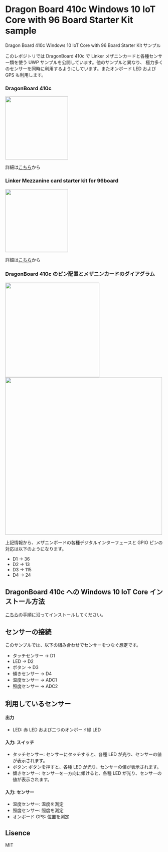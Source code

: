 # Dragon Board 410c Windows 10 IoT Core with 96 Board Starter Kit sample
Dragon Board 410c Windows 10 IoT Core with 96 Board Starter Kit サンプル

このレポジトリでは DragonBoard 410c で Linker メザニンカードと各種センサー類を使う UWP サンプルを公開しています。他のサンプルと異なり、
極力多くのセンサーを同時に利用するようにしています。またオンボード LED および GPS も利用します。

### DragonBoard 410c 
<img src="https://www.96boards.org/product/ce/dragonboard410c/images/DragonBoard-UpdatedImages-front.png" width="200">

詳細は[こちら](https://www.96boards.org/product/dragonboard410c)から

### Linker Mezzanine card starter kit for 96board
<img src="http://static.chip1stop.com/img/product/LINS/800px-Arrow3874.JPG" width="200">

詳細は[こちら](http://linksprite.com/wiki/index.php5?title=Linker_Mezzanine_card_starter_kit_for_96board)から

### DragonBoard 410c のピン配置とメザニンカードのダイアグラム
<p>
<img src="https://az835927.vo.msecnd.net/sites/iot/Resources/images/PinMappings/DB_Pinout.png" width="300">
<img src="http://linksprite.com/wiki/images/c/c7/1-4.jpg" width="500">
</p>

上記情報から、メザニンボードの各種デジタルインターフェースと GPIO ピンの対応は以下のようになります。
- D1 -> 36
- D2 -> 13
- D3 -> 115
- D4 -> 24

## DragonBoard 410c への Windows 10 IoT Core インストール方法
[こちら](https://developer.microsoft.com/en-us/windows/iot/getstarted)の手順に沿ってインストールしてください。

## センサーの接続
このサンプルでは、以下の組み合わせでセンサーをつなぐ想定です。

- タッチセンサー -> D1
- LED -> D2
- ボタン -> D3
- 傾きセンサー -> D4
- 温度センサー -> ADC1
- 照度センサー -> ADC2

## 利用しているセンサー 
#### 出力
- LED: 赤 LED および二つのオンボード緑 LED

#### 入力: スイッチ
- タッチセンサー: センサーにタッチすると、各種 LED が光り、センサーの値が表示されます。
- ボタン: ボタンを押すと、各種 LED が光り、センサーの値が表示されます。
- 傾きセンサー: センサーを一方向に傾けると、各種 LED が光り、センサーの値が表示されます。

#### 入力: センサー
- 温度センサー: 温度を測定
- 照度センサー: 照度を測定
- オンボード GPS: 位置を測定

## Lisence
MIT
